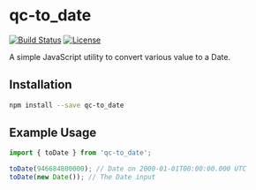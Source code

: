 # qc-to_date

[![Build Status][travis-svg]][travis-url]
[![License][license-image]][license-url]

A simple JavaScript utility to convert various value to a Date.


## Installation

```sh
npm install --save qc-to_date
```


## Example Usage

```js
import { toDate } from 'qc-to_date';

toDate(946684800000); // Date on 2000-01-01T00:00:00.000 UTC
toDate(new Date()); // The Date input
```


[license-image]: http://img.shields.io/npm/l/qc-to_date.svg
[license-url]: LICENSE
[travis-svg]: https://travis-ci.org/hypersoftllc/qc-to_date.svg?branch=master
[travis-url]: https://travis-ci.org/hypersoftllc/qc-to_date
